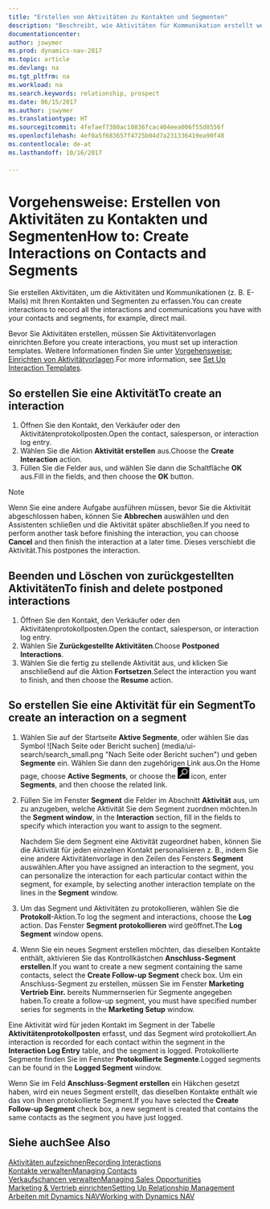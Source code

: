 ```yaml
---
title: "Erstellen von Aktivitäten zu Kontakten und Segmenten"
description: "Beschreibt, wie Aktivitäten für Kommunikation erstellt werden, die Sie mit Ihren Kontakten und Segmenten in Dynamics NAV haben, wie beispielsweise direkte E-Mail."
documentationcenter: 
author: jswymer
ms.prod: dynamics-nav-2017
ms.topic: article
ms.devlang: na
ms.tgt_pltfrm: na
ms.workload: na
ms.search.keywords: relationship, prospect
ms.date: 06/15/2017
ms.author: jswymer
ms.translationtype: HT
ms.sourcegitcommit: 4fefaef7380ac10836fcac404eea006f55d8556f
ms.openlocfilehash: 4ef0a5f683657f4725b04d7a231336419ea90f48
ms.contentlocale: de-at
ms.lasthandoff: 10/16/2017

---
```

# <a name="how-to-create-interactions-on-contacts-and-segments"></a><span data-ttu-id="e40a5-103">Vorgehensweise: Erstellen von Aktivitäten zu Kontakten und Segmenten</span><span class="sxs-lookup"><span data-stu-id="e40a5-103">How to: Create Interactions on Contacts and Segments</span></span>
<span data-ttu-id="e40a5-104">Sie erstellen Aktivitäten, um die Aktivitäten und Kommunikationen (z. B. E-Mails) mit Ihren Kontakten und Segmenten zu erfassen.</span><span class="sxs-lookup"><span data-stu-id="e40a5-104">You can create interactions to record all the interactions and communications you have with your contacts and segments, for example, direct mail.</span></span>

<span data-ttu-id="e40a5-105">Bevor Sie Aktivitäten erstellen, müssen Sie Aktivitätenvorlagen einrichten.</span><span class="sxs-lookup"><span data-stu-id="e40a5-105">Before you create interactions, you must set up interaction templates.</span></span> <span data-ttu-id="e40a5-106">Weitere Informationen finden Sie unter [Vorgehensweise: Einrichten von Aktivitätvorlagen](marketing-interactions.md).</span><span class="sxs-lookup"><span data-stu-id="e40a5-106">For more information, see  [Set Up Interaction Templates](marketing-interactions.md).</span></span>

## <a name="to-create-an-interaction"></a><span data-ttu-id="e40a5-107">So erstellen Sie eine Aktivität</span><span class="sxs-lookup"><span data-stu-id="e40a5-107">To create an interaction</span></span>
1. <span data-ttu-id="e40a5-108">Öffnen Sie den Kontakt, den Verkäufer oder den Aktivitätenprotokollposten.</span><span class="sxs-lookup"><span data-stu-id="e40a5-108">Open the contact, salesperson, or interaction log entry.</span></span>
2. <span data-ttu-id="e40a5-109">Wählen Sie die Aktion **Aktivität erstellen** aus.</span><span class="sxs-lookup"><span data-stu-id="e40a5-109">Choose the **Create Interaction** action.</span></span>
3. <span data-ttu-id="e40a5-110">Füllen Sie die Felder aus, und wählen Sie dann die Schaltfläche **OK** aus.</span><span class="sxs-lookup"><span data-stu-id="e40a5-110">Fill in the fields, and then choose the **OK** button.</span></span>

> [!NOTE]  
>   <span data-ttu-id="e40a5-111">Wenn Sie eine andere Aufgabe ausführen müssen, bevor Sie die Aktivität abgeschlossen haben, können Sie **Abbrechen** auswählen und den Assistenten schließen und die Aktivität später abschließen.</span><span class="sxs-lookup"><span data-stu-id="e40a5-111">If you need to perform another task before finishing the interaction, you can choose **Cancel** and then finish the interaction at a later time.</span></span> <span data-ttu-id="e40a5-112">Dieses verschiebt die Aktivität.</span><span class="sxs-lookup"><span data-stu-id="e40a5-112">This postpones the interaction.</span></span>

## <a name="to-finish-and-delete-postponed-interactions"></a><span data-ttu-id="e40a5-113">Beenden und Löschen von zurückgestellten Aktivitäten</span><span class="sxs-lookup"><span data-stu-id="e40a5-113">To finish and delete postponed interactions</span></span>
1. <span data-ttu-id="e40a5-114">Öffnen Sie den Kontakt, den Verkäufer oder den Aktivitätenprotokollposten.</span><span class="sxs-lookup"><span data-stu-id="e40a5-114">Open the contact, salesperson, or interaction log entry.</span></span>
2. <span data-ttu-id="e40a5-115">Wählen Sie **Zurückgestellte Aktivitäten**.</span><span class="sxs-lookup"><span data-stu-id="e40a5-115">Choose **Postponed Interactions**.</span></span>
3. <span data-ttu-id="e40a5-116">Wählen Sie die fertig zu stellende Aktivität aus, und klicken Sie anschließend auf die Aktion **Fortsetzen**.</span><span class="sxs-lookup"><span data-stu-id="e40a5-116">Select the interaction you want to finish, and then choose the **Resume** action.</span></span>

## <a name="to-create-an-interaction-on-a-segment"></a><span data-ttu-id="e40a5-117">So erstellen Sie eine Aktivität für ein Segment</span><span class="sxs-lookup"><span data-stu-id="e40a5-117">To create an interaction on a segment</span></span>
1. <span data-ttu-id="e40a5-118">Wählen Sie auf der Startseite **Aktive Segmente**, oder wählen Sie  das Symbol ![Nach Seite oder Bericht suchen] (media/ui-search/search_small.png "Nach Seite oder Bericht suchen") und geben **Segmente** ein. Wählen Sie dann den zugehörigen Link aus.</span><span class="sxs-lookup"><span data-stu-id="e40a5-118">On the Home page, choose **Active Segments**, or choose the ![Search for Page or Report](media/ui-search/search_small.png "Search for Page or Report icon") icon, enter **Segments**, and then choose the related link.</span></span>
2. <span data-ttu-id="e40a5-119">Füllen Sie im Fenster **Segment** die Felder im Abschnitt **Aktivität** aus, um zu anzugeben, welche Aktivität Sie dem Segment zuordnen möchten.</span><span class="sxs-lookup"><span data-stu-id="e40a5-119">In the **Segment window**, in the **Interaction** section, fill in the fields to specify which interaction you want to assign to the segment.</span></span>

    <span data-ttu-id="e40a5-120">Nachdem Sie dem Segment eine Aktivität zugeordnet haben, können Sie die Aktivität für jeden einzelnen Kontakt personalisieren z. B., indem Sie eine andere Aktivitätenvorlage in den Zeilen des Fensters **Segment** auswählen.</span><span class="sxs-lookup"><span data-stu-id="e40a5-120">After you have assigned an interaction to the segment, you can personalize the interaction for each particular contact within the segment, for example, by selecting another interaction template on the lines in the **Segment** window.</span></span>  
3. <span data-ttu-id="e40a5-121">Um das Segment und Aktivitäten zu protokollieren, wählen Sie die **Protokoll**-Aktion.</span><span class="sxs-lookup"><span data-stu-id="e40a5-121">To log the segment and interactions, choose the **Log** action.</span></span> <span data-ttu-id="e40a5-122">Das Fenster **Segment protokollieren** wird geöffnet.</span><span class="sxs-lookup"><span data-stu-id="e40a5-122">The **Log Segment** window opens.</span></span>
4. <span data-ttu-id="e40a5-123">Wenn Sie ein neues Segment erstellen möchten, das dieselben Kontakte enthält, aktivieren Sie das Kontrollkästchen **Anschluss-Segment erstellen**.</span><span class="sxs-lookup"><span data-stu-id="e40a5-123">If you want to create a new segment containing the same contacts, select the **Create Follow-up Segment** check box.</span></span> <span data-ttu-id="e40a5-124">Um ein Anschluss-Segment zu erstellen, müssen Sie im Fenster **Marketing Vertrieb Einr.** bereits Nummernserien für Segmente angegeben haben.</span><span class="sxs-lookup"><span data-stu-id="e40a5-124">To create a follow-up segment, you must have specified number series for segments in the **Marketing Setup** window.</span></span>

<span data-ttu-id="e40a5-125">Eine Aktivität wird für jeden Kontakt im Segment in der Tabelle **Aktivitätenprotokollposten** erfasst, und das Segment wird protokolliert.</span><span class="sxs-lookup"><span data-stu-id="e40a5-125">An interaction is recorded for each contact within the segment in the **Interaction Log Entry** table, and the segment is logged.</span></span> <span data-ttu-id="e40a5-126">Protokollierte Segmente finden Sie im Fenster **Protokollierte Segmente**.</span><span class="sxs-lookup"><span data-stu-id="e40a5-126">Logged segments can be found in the **Logged Segment** window.</span></span>

<span data-ttu-id="e40a5-127">Wenn Sie im Feld **Anschluss-Segment erstellen** ein Häkchen gesetzt haben, wird ein neues Segment erstellt, das dieselben Kontakte enthält wie das von Ihnen protokollierte Segment.</span><span class="sxs-lookup"><span data-stu-id="e40a5-127">If you have selected the **Create Follow-up Segment** check box, a new segment is created that contains the same contacts as the segment you have just logged.</span></span>

## <a name="see-also"></a><span data-ttu-id="e40a5-128">Siehe auch</span><span class="sxs-lookup"><span data-stu-id="e40a5-128">See Also</span></span>
[<span data-ttu-id="e40a5-129">Aktivitäten aufzeichnen</span><span class="sxs-lookup"><span data-stu-id="e40a5-129">Recording Interactions</span></span>](marketing-interactions.md)  
[<span data-ttu-id="e40a5-130">Kontakte verwalten</span><span class="sxs-lookup"><span data-stu-id="e40a5-130">Managing Contacts</span></span>](marketing-contacts.md)  
[<span data-ttu-id="e40a5-131">Verkaufschancen verwalten</span><span class="sxs-lookup"><span data-stu-id="e40a5-131">Managing Sales Opportunities</span></span>](marketing-manage-sales-opportunities.md)  
[<span data-ttu-id="e40a5-132">Marketing & Vertrieb einrichten</span><span class="sxs-lookup"><span data-stu-id="e40a5-132">Setting Up Relationship Management</span></span>](marketing-setup-marketing.md)  
[<span data-ttu-id="e40a5-133">Arbeiten mit Dynamics NAV</span><span class="sxs-lookup"><span data-stu-id="e40a5-133">Working with Dynamics NAV</span></span>](ui-work-product.md)

